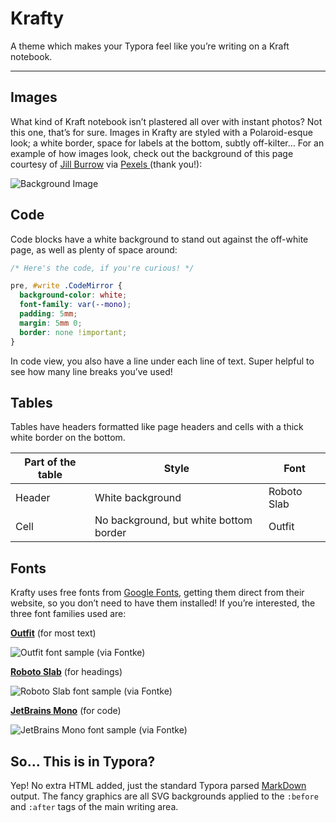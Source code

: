 # Krafty

A theme which makes your Typora feel like you’re writing on a Kraft notebook.

---

## Images

What kind of Kraft notebook isn’t plastered all over with instant photos? Not this one, that’s for sure. Images in Krafty are styled with a Polaroid-esque look; a white border, space for labels at the bottom, subtly off-kilter… For an example of how images look, check out the background of this page courtesy of [Jill Burrow](https://www.pexels.com/@jill-burrow) via [Pexels ](https://www.pexels.com/) (thank you!):

![Background Image](./typora/krafty/krafty-bg.jpeg)

## Code

Code blocks have a white background to stand out against the off-white page, as well as plenty of space around:

```css
/* Here's the code, if you're curious! */

pre, #write .CodeMirror {
  background-color: white;
  font-family: var(--mono);
  padding: 5mm;
  margin: 5mm 0;
  border: none !important;
}
```

In code view, you also have a line under each line of text. Super helpful to see how many line breaks you’ve used!

## Tables

Tables have headers formatted like page headers and cells with a thick white border on the bottom.

| Part of the table | Style                                  | Font        |
| ----------------- | -------------------------------------- | ----------- |
| Header            | White background                       | Roboto Slab |
| Cell              | No background, but white bottom border | Outfit      |



## Fonts

Krafty uses free fonts from [Google Fonts](fonts.google.com), getting them direct from their website, so you don’t need to have them installed! If you’re interested, the three font families used are:

**[Outfit](fonts.google.com/specimen/Outfit)** (for most text)

![Outfit font sample (via Fontke)](https://statics.fontke.com/image/image/2204176/360x270.png)

**[Roboto Slab](fonts.google.com/specimen/Roboto+Slab)** (for headings)

![Roboto Slab font sample (via Fontke)](https://statics.fontke.com/image/image/851153/360x270.png)

**[JetBrains Mono](fonts.google.com/specimen/JetBrains+Mono)** (for code)

![JetBrains Mono font sample (via Fontke)](https://statics.fontke.com/image/image/2052943/360x270.png)

## So… This is in Typora?

Yep! No extra HTML added, just the standard Typora parsed [MarkDown](https://www.markdownguide.org/basic-syntax/) output. The fancy graphics are all SVG backgrounds applied to the `:before` and `:after` tags of the main writing area. 
